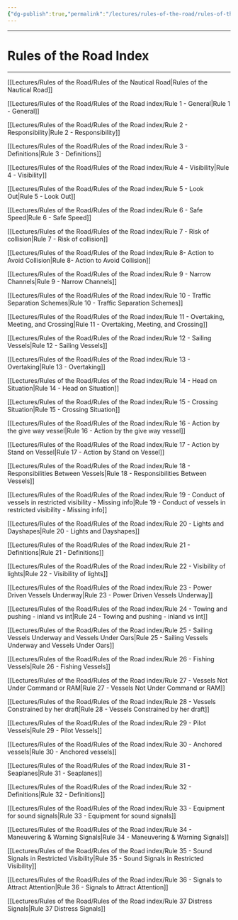 ```yaml
---
{"dg-publish":true,"permalink":"/lectures/rules-of-the-road/rules-of-the-road-index/rotr-index/","tags":["gardenEntry"],"created":"2025-05-26T15:40:30.828-04:00","updated":"2025-05-30T08:02:53.417-04:00"}
---
```


***
# Rules of the Road Index
***

[[Lectures/Rules of the Road/Rules of the Nautical Road\|Rules of the Nautical Road]]

[[Lectures/Rules of the Road/Rules of the Road index/Rule 1 - General\|Rule 1 - General]]

[[Lectures/Rules of the Road/Rules of the Road index/Rule 2 - Responsibility\|Rule 2 - Responsibility]]

[[Lectures/Rules of the Road/Rules of the Road index/Rule 3 - Definitions\|Rule 3 - Definitions]]

[[Lectures/Rules of the Road/Rules of the Road index/Rule 4 - Visibility\|Rule 4 - Visibility]]

[[Lectures/Rules of the Road/Rules of the Road index/Rule 5 - Look Out\|Rule 5 - Look Out]]

[[Lectures/Rules of the Road/Rules of the Road index/Rule 6 - Safe Speed\|Rule 6 - Safe Speed]]

[[Lectures/Rules of the Road/Rules of the Road index/Rule 7 - Risk of collision\|Rule 7 - Risk of collision]]

[[Lectures/Rules of the Road/Rules of the Road index/Rule 8- Action to Avoid Collision\|Rule 8- Action to Avoid Collision]]

[[Lectures/Rules of the Road/Rules of the Road index/Rule 9 - Narrow Channels\|Rule 9 - Narrow Channels]]

[[Lectures/Rules of the Road/Rules of the Road index/Rule 10 - Traffic Separation Schemes\|Rule 10 - Traffic Separation Schemes]]

[[Lectures/Rules of the Road/Rules of the Road index/Rule 11 - Overtaking, Meeting, and Crossing\|Rule 11 - Overtaking, Meeting, and Crossing]]

[[Lectures/Rules of the Road/Rules of the Road index/Rule 12 - Sailing Vessels\|Rule 12 - Sailing Vessels]]

[[Lectures/Rules of the Road/Rules of the Road index/Rule 13 - Overtaking\|Rule 13 - Overtaking]]

[[Lectures/Rules of the Road/Rules of the Road index/Rule 14 - Head on Situation\|Rule 14 - Head on Situation]]

[[Lectures/Rules of the Road/Rules of the Road index/Rule 15 - Crossing Situation\|Rule 15 - Crossing Situation]]

[[Lectures/Rules of the Road/Rules of the Road index/Rule 16 - Action by the give way vessel\|Rule 16 - Action by the give way vessel]]

[[Lectures/Rules of the Road/Rules of the Road index/Rule 17 - Action by Stand on Vessel\|Rule 17 - Action by Stand on Vessel]]

[[Lectures/Rules of the Road/Rules of the Road index/Rule 18 - Responsibilities Between Vessels\|Rule 18 - Responsibilities Between Vessels]]

[[Lectures/Rules of the Road/Rules of the Road index/Rule 19 - Conduct of vessels in restricted visibility - Missing info\|Rule 19 - Conduct of vessels in restricted visibility - Missing info]]

[[Lectures/Rules of the Road/Rules of the Road index/Rule 20 - Lights and Dayshapes\|Rule 20 - Lights and Dayshapes]]

[[Lectures/Rules of the Road/Rules of the Road index/Rule 21 - Definitions\|Rule 21 - Definitions]]

[[Lectures/Rules of the Road/Rules of the Road index/Rule 22 - Visibility of lights\|Rule 22 - Visibility of lights]]

[[Lectures/Rules of the Road/Rules of the Road index/Rule 23 - Power Driven Vessels Underway\|Rule 23 - Power Driven Vessels Underway]]

[[Lectures/Rules of the Road/Rules of the Road index/Rule 24 - Towing and pushing - inland vs int\|Rule 24 - Towing and pushing - inland vs int]]

[[Lectures/Rules of the Road/Rules of the Road index/Rule 25 - Sailing Vessels Underway and Vessels Under Oars\|Rule 25 - Sailing Vessels Underway and Vessels Under Oars]]

[[Lectures/Rules of the Road/Rules of the Road index/Rule 26 - Fishing Vessels\|Rule 26 - Fishing Vessels]]

[[Lectures/Rules of the Road/Rules of the Road index/Rule 27 - Vessels Not Under Command or RAM\|Rule 27 - Vessels Not Under Command or RAM]]

[[Lectures/Rules of the Road/Rules of the Road index/Rule 28 - Vessels Constrained by her draft\|Rule 28 - Vessels Constrained by her draft]]

[[Lectures/Rules of the Road/Rules of the Road index/Rule 29 - Pilot Vessels\|Rule 29 - Pilot Vessels]]

[[Lectures/Rules of the Road/Rules of the Road index/Rule 30 - Anchored vessels\|Rule 30 - Anchored vessels]]

[[Lectures/Rules of the Road/Rules of the Road index/Rule 31 - Seaplanes\|Rule 31 - Seaplanes]]

[[Lectures/Rules of the Road/Rules of the Road index/Rule 32 - Definitions\|Rule 32 - Definitions]]

[[Lectures/Rules of the Road/Rules of the Road index/Rule 33 - Equipment for sound signals\|Rule 33 - Equipment for sound signals]]

[[Lectures/Rules of the Road/Rules of the Road index/Rule 34 - Maneuvering & Warning Signals\|Rule 34 - Maneuvering & Warning Signals]]

[[Lectures/Rules of the Road/Rules of the Road index/Rule 35 - Sound Signals in Restricted Visibility\|Rule 35 - Sound Signals in Restricted Visibility]]

[[Lectures/Rules of the Road/Rules of the Road index/Rule 36 - Signals to Attract Attention\|Rule 36 - Signals to Attract Attention]]

[[Lectures/Rules of the Road/Rules of the Road index/Rule 37 Distress Signals\|Rule 37 Distress Signals]]
